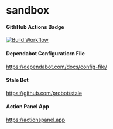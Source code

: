 # sandbox

#### GithHub Actions Badge
[![Build Workflow](https://github.com/qoomon/sandbox/workflows/Build/badge.svg)](https://github.com/qoomon/sandbox/actions)

#### Dependabot Configuratiorn File
https://dependabot.com/docs/config-file/

#### Stale Bot
https://github.com/probot/stale

#### Action Panel App
https://actionspanel.app
